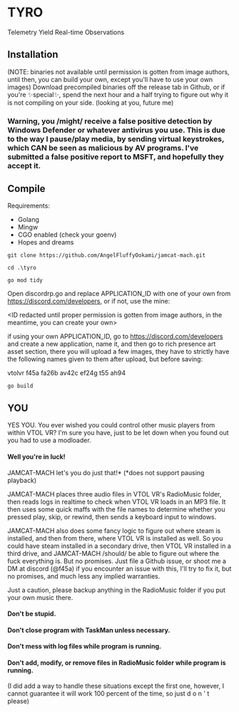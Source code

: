 # TYRO
 Telemetry Yield Real-time Observations
## Installation
(NOTE: binaries not available until permission is gotten from image authors, until then, you can build your own, except you'll have to use your own images)
Download precompiled binaries off the release tab in Github, or if you're ✨special✨, spend the next hour and a half trying to figure out why it is not compiling on your side. (looking at you, future me)
### Warning, you /might/ receive a false positive detection by Windows Defender or whatever antivirus you use. This is due to the way I pause/play media, by sending virtual keystrokes, which CAN be seen as malicious by AV programs. I've submitted a false positive report to MSFT, and hopefully they accept it.

## Compile 
Requirements:
- Golang
- Mingw
- CGO enabled (check your goenv)
- Hopes and dreams

`git clone https://github.com/AngelFluffyOokami/jamcat-mach.git`

`cd .\tyro`

`go mod tidy`

Open discordrp.go and replace APPLICATION_ID with one of your own from https://discord.com/developers, or if not, use the mine:

<ID redacted until proper permission is gotten from image authors, in the meantime, you can create your own>

if using your own APPLICATION_ID, go to https://discord.com/developers and create a new application, name it, and then go to rich presence art asset section, there you will upload a few images, they have to strictly have the following names given to them after upload, but before saving:

vtolvr
f45a
fa26b
av42c
ef24g
t55
ah94

`go build`


## YOU
YES YOU.
You ever wished you could control other music players from within VTOL VR? I'm sure you have, just to be let down when you found out you had to use a modloader.
#### Well you're in luck!
JAMCAT-MACH let's you do just that!*
(*does not support pausing playback)

JAMCAT-MACH places three audio files in VTOL VR's RadioMusic folder, then reads logs in realtime to check when VTOL VR loads in an MP3 file. 
It then uses some quick maffs with the file names to determine whether you pressed play, skip, or rewind, then sends a keyboard input to windows.

JAMCAT-MACH also does some fancy logic to figure out where steam is installed, and then from there, where VTOL VR is installed as well. So you could have steam installed in a secondary drive, then VTOL VR installed in a third drive, and JAMCAT-MACH /should/ be able to figure out where the fuck everything is. But no promises. Just file a Github issue, or shoot me a DM at discord (@f45a) if you encounter an issue with this, I'll try to fix it, but no promises, and much less any implied warranties. 

Just a caution, please backup anything in the RadioMusic folder if you put your own music there. 

#### Don't be stupid.
#### Don't close program with TaskMan unless necessary.
#### Don't mess with log files while program is running.
#### Don't add, modify, or remove files in RadioMusic folder while program is running.

(I did add a way to handle these situations except the first one, however, I cannot guarantee it will work 100 percent of the time, so just d o n ' t please)
